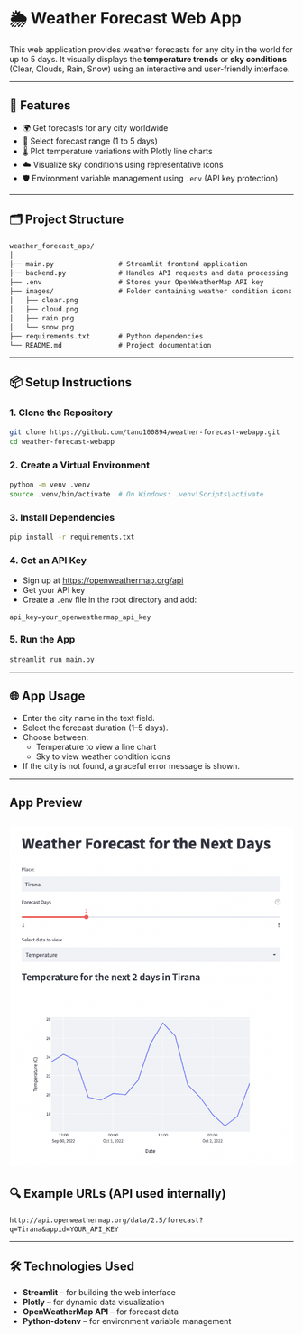 # 🌦️ Weather Forecast Web App

This web application provides weather forecasts for any city in the world for up to 5 days. It visually displays the **temperature trends** or **sky conditions** (Clear, Clouds, Rain, Snow) using an interactive and user-friendly interface.

---

## 🚀 Features

- 🌍 Get forecasts for any city worldwide
- 📅 Select forecast range (1 to 5 days)
- 🌡️ Plot temperature variations with Plotly line charts
- ☁️ Visualize sky conditions using representative icons
- 🛡️ Environment variable management using `.env` (API key protection)

---

## 🗂️ Project Structure

```text
weather_forecast_app/
│
├── main.py                # Streamlit frontend application
├── backend.py             # Handles API requests and data processing
├── .env                   # Stores your OpenWeatherMap API key
├── images/                # Folder containing weather condition icons
│   ├── clear.png
│   ├── cloud.png
│   ├── rain.png
│   └── snow.png
├── requirements.txt       # Python dependencies
└── README.md              # Project documentation

```
---

## 📦 Setup Instructions

### 1. Clone the Repository

```bash
git clone https://github.com/tanu100894/weather-forecast-webapp.git
cd weather-forecast-webapp
```

### 2. Create a Virtual Environment

```bash
python -m venv .venv
source .venv/bin/activate  # On Windows: .venv\Scripts\activate
```

### 3. Install Dependencies

```bash
pip install -r requirements.txt
```

### 4. Get an API Key
- Sign up at https://openweathermap.org/api
- Get your API key
- Create a `.env` file in the root directory and add:

```env
api_key=your_openweathermap_api_key
```

### 5. Run the App
```bash
streamlit run main.py
```
---

## 🌐 App Usage
- Enter the city name in the text field.
- Select the forecast duration (1–5 days).
- Choose between:
  - Temperature to view a line chart 
  - Sky to view weather condition icons
- If the city is not found, a graceful error message is shown.

---
## App Preview
![App Preview](./App_Design.png)
---

## 🔍 Example URLs (API used internally)
```http
http://api.openweathermap.org/data/2.5/forecast?q=Tirana&appid=YOUR_API_KEY
```
---

## 🛠️ Technologies Used
- **Streamlit** – for building the web interface
- **Plotly** – for dynamic data visualization
- **OpenWeatherMap API** – for forecast data
- **Python-dotenv** – for environment variable management

